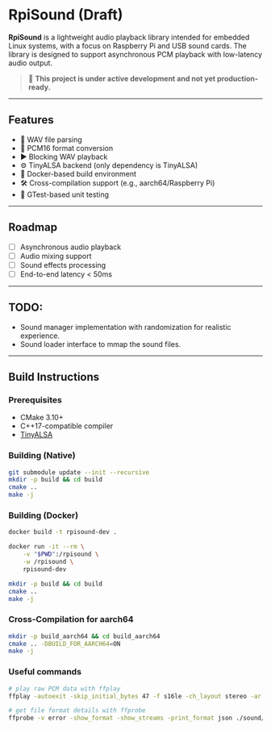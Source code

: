 # RpiSound (Draft)

**RpiSound** is a lightweight audio playback library intended for embedded Linux systems, with a focus on Raspberry Pi and USB sound cards. The library is designed to support asynchronous PCM playback with low-latency audio output.

> 🚧 **This project is under active development and not yet production-ready.**

---

## Features

- 🎵 WAV file parsing  
- 🔁 PCM16 format conversion  
- ▶️ Blocking WAV playback  
- ⚙️ TinyALSA backend (only dependency is TinyALSA)  
- 🐳 Docker-based build environment  
- 🛠️ Cross-compilation support (e.g., aarch64/Raspberry Pi)  
- 🧪 GTest-based unit testing  

---

## Roadmap

- [ ] Asynchronous audio playback
- [ ] Audio mixing support
- [ ] Sound effects processing
- [ ] End-to-end latency < 50ms

---

## TODO:
- Sound manager implementation with randomization for realistic experience.
- Sound loader interface to mmap the sound files.

---

## Build Instructions

### Prerequisites

- CMake 3.10+
- C++17-compatible compiler
- [TinyALSA](https://github.com/tinyalsa/tinyalsa)

### Building (Native)

```bash
git submodule update --init --recursive
mkdir -p build && cd build
cmake ..
make -j
```

### Building (Docker)
```bash
docker build -t rpisound-dev .

docker run -it --rm \
    -v "$PWD":/rpisound \
    -w /rpisound \
    rpisound-dev

mkdir -p build && cd build
cmake ..
make -j
```

### Cross-Compilation for aarch64

```bash
mkdir -p build_aarch64 && cd build_aarch64
cmake .. -DBUILD_FOR_AARCH64=ON
make -j
```

### Useful commands
```bash
# play raw PCM data with ffplay
ffplay -autoexit -skip_initial_bytes 47 -f s16le -ch_layout stereo -ar 44100 ./sound/demo/tom_low/tom_low_0.pcm

# get file format details with ffprobe
ffprobe -v error -show_format -show_streams -print_format json ./sound/demo/tom_low/tom_low_0.pcm
```
